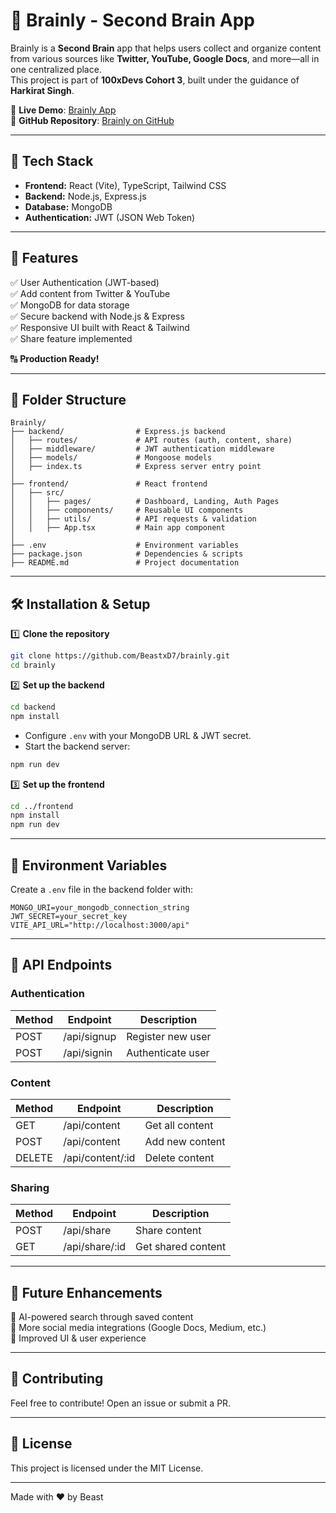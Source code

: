 # 🧠 Brainly - Second Brain App

Brainly is a **Second Brain** app that helps users collect and organize content from various sources like **Twitter, YouTube, Google Docs**, and more—all in one centralized place.  
This project is part of **100xDevs Cohort 3**, built under the guidance of **Harkirat Singh**.

🚀 **Live Demo**: [Brainly App](https://brainlybybeast.vercel.app)  
💪 **GitHub Repository**: [Brainly on GitHub](https://github.com/BeastxD7/brainly)  

---

## 🚀 Tech Stack

- **Frontend:** React (Vite), TypeScript, Tailwind CSS  
- **Backend:** Node.js, Express.js  
- **Database:** MongoDB  
- **Authentication:** JWT (JSON Web Token)  

---

## 📌 Features

✅ User Authentication (JWT-based)  
✅ Add content from Twitter & YouTube  
✅ MongoDB for data storage  
✅ Secure backend with Node.js & Express  
✅ Responsive UI built with React & Tailwind  
✅ Share feature implemented  

🔠 **Production Ready!**  

---

## 📂 Folder Structure
```
Brainly/
├── backend/                # Express.js backend
│   ├── routes/             # API routes (auth, content, share)
│   ├── middleware/         # JWT authentication middleware
│   ├── models/             # Mongoose models
│   ├── index.ts            # Express server entry point
│
├── frontend/               # React frontend
│   ├── src/
│   │   ├── pages/          # Dashboard, Landing, Auth Pages
│   │   ├── components/     # Reusable UI components
│   │   ├── utils/          # API requests & validation
│   │   ├── App.tsx         # Main app component
│
├── .env                    # Environment variables
├── package.json            # Dependencies & scripts
├── README.md               # Project documentation
```

---

## 🛠️ Installation & Setup

1️⃣ **Clone the repository**  
```sh
git clone https://github.com/BeastxD7/brainly.git
cd brainly
```

2️⃣ **Set up the backend**  
```sh
cd backend
npm install
```
- Configure `.env` with your MongoDB URL & JWT secret.  
- Start the backend server:  
```sh
npm run dev
```

3️⃣ **Set up the frontend**  
```sh
cd ../frontend
npm install
npm run dev
```

---

## 🔑 Environment Variables
Create a `.env` file in the backend folder with:
```
MONGO_URI=your_mongodb_connection_string
JWT_SECRET=your_secret_key
VITE_API_URL="http://localhost:3000/api"
```

---

## 📜 API Endpoints
### **Authentication**
| Method | Endpoint      | Description        |
|--------|-------------|--------------------|
| POST   | /api/signup  | Register new user |
| POST   | /api/signin  | Authenticate user |

### **Content**
| Method | Endpoint        | Description       |
|--------|----------------|-------------------|
| GET    | /api/content    | Get all content  |
| POST   | /api/content    | Add new content  |
| DELETE | /api/content/:id | Delete content  |

### **Sharing**
| Method | Endpoint       | Description         |
|--------|---------------|---------------------|
| POST   | /api/share     | Share content      |
| GET    | /api/share/:id | Get shared content |

---

## 🎯 Future Enhancements
🔹 AI-powered search through saved content  
🔹 More social media integrations (Google Docs, Medium, etc.)  
🔹 Improved UI & user experience  

---

## 🙌 Contributing
Feel free to contribute! Open an issue or submit a PR.

---

## 📄 License
This project is licensed under the MIT License.

---

Made with ❤️ by Beast

